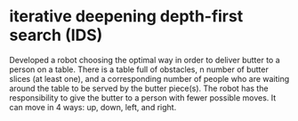 # iterative deepening depth-first search (IDS)
Developed a robot choosing the optimal way in order to deliver butter to a person on a table. There is a table full of obstacles, n number of butter slices (at least one), and a corresponding number of people who are waiting around the table to be served by the butter piece(s). The robot has the responsibility to give the butter to a person with fewer possible moves. It can move in 4 ways: up, down, left, and right.

